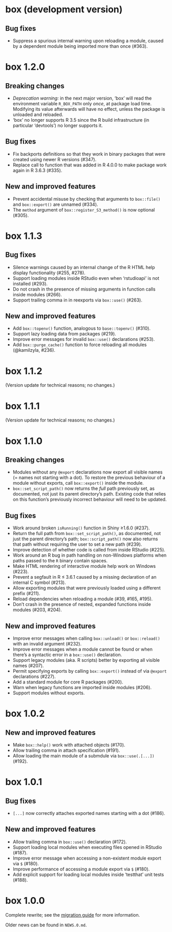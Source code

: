 # box (development version)

## Bug fixes

* Suppress a spurious internal warning upon reloading a module, caused by a dependent module being imported more than once (#363).


# box 1.2.0

## Breaking changes

* *Deprecation warning:* in the next major version, ‘box’ will read the environment variable `R_BOX_PATH` only *once*, at package load time. Modifying its value afterwards will have no effect, unless the package is unloaded and reloaded.
* ‘box’ no longer supports R 3.5 since the R build infrastructure (in particular ‘devtools’) no longer supports it.

## Bug fixes

* Fix backports definitions so that they work in binary packages that were created using newer R versions (#347).
* Replace call to function that was added in R 4.0.0 to make package work again in R 3.6.3 (#335).

## New and improved features

* Prevent accidental misuse by checking that arguments to `box::file()` and `box::export()` are unnamed (#334).
* The `method` argument of `box::register_S3_method()` is now optional (#305).


# box 1.1.3

## Bug fixes

* Silence warnings caused by an internal change of the R HTML help display functionality (#255, #278).
* Support loading modules inside RStudio even when ‘rstudioapi’ is not installed (#293).
* Do not crash in the presence of missing arguments in function calls inside modules (#266).
* Support trailing comma in in reexports via `box::use()` (#263).

## New and improved features

* Add `box::topenv()` function, analogous to `base::topenv()` (#310).
* Support lazy loading data from packages (#219).
* Improve error messages for invalid `box::use()` declarations (#253).
* Add `box::purge_cache()` function to force reloading all modules (@kamilzyla, #236).


# box 1.1.2

(Version update for technical reasons; no changes.)


# box 1.1.1

(Version update for technical reasons; no changes.)


# box 1.1.0

## Breaking changes

* Modules without any `@export` declarations now export all visible names (= names not starting with a dot). To restore the previous behaviour of a module without exports, call `box::export()` inside the module.
* `box::set_script_path()` now returns the *full* path previously set, as documented, not just its parent directory’s path. Existing code that relies on this function’s previously incorrect behaviour will need to be updated.

## Bug fixes

* Work around broken `isRunning()` function in Shiny ≥1.6.0 (#237).
* Return the full path from `box::set_script_path()`, as documented, not just the parent directory’s path; `box::script_path()` now also returns that path without requiring the user to set a new path (#239).
* Improve detection of whether code is called from inside RStudio (#225).
* Work around an R bug in path handling on non-Windows platforms when paths passed to the `R` binary contain spaces.
* Make HTML rendering of interactive module help work on Windows (#223).
* Prevent a segfault in R ≤ 3.6.1 caused by a missing declaration of an internal C symbol (#213).
* Allow exporting modules that were previously loaded using a different prefix (#211).
* Reload dependencies when reloading a module (#39, #165, #195).
* Don’t crash in the presence of nested, expanded functions inside modules (#203, #204).

## New and improved features

* Improve error messages when calling `box::unload()` or `box::reload()` with an invalid argument (#232).
* Improve error messages when a module cannot be found or when there’s a syntactic error in a `box::use()` declaration.
* Support legacy modules (aka. R scripts) better by exporting all visible names (#207).
* Permit specifying exports by calling `box::export()` instead of via `@export` declarations (#227).
* Add a standard module for core R packages (#200).
* Warn when legacy functions are imported inside modules (#206).
* Support modules without exports.


# box 1.0.2

## New and improved features

* Make `box::help()` work with attached objects (#170).
* Allow trailing comma in attach specification (#191).
* Allow loading the main module of a submdule via `box::use(.[...])` (#192).


# box 1.0.1

## Bug fixes

* `[...]` now correctly attaches exported names starting with a dot (#186).

## New and improved features

* Allow trailing comma in `box::use()` declaration (#172).
* Support loading local modules when executing files opened in RStudio (#187).
* Improve error message when accessing a non-existent module export via `$` (#180).
* Improve performance of accessing a module export via `$` (#180).
* Add explicit support for loading local modules inside ‘testthat’ unit tests (#188).


# box 1.0.0

Complete rewrite; see the [migration guide](https://klmr.me/box/articles/migration.html) for more information.

Older news can be found in `NEWS.0.md`.

